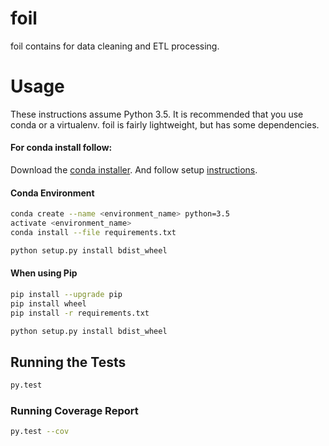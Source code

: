 # foil

foil contains for data cleaning and ETL processing.

# Usage

These instructions assume Python 3.5. It is recommended that you use conda or a virtualenv. foil is fairly lightweight, but has some dependencies.

#### For conda install follow:
Download the [conda installer](http://conda.pydata.org/miniconda.html).
And follow setup [instructions](http://conda.pydata.org/docs/install/quick.html#id1).

#### Conda Environment

```sh
conda create --name <environment_name> python=3.5
activate <environment_name>
conda install --file requirements.txt

python setup.py install bdist_wheel
```

#### When using Pip

```sh
pip install --upgrade pip
pip install wheel
pip install -r requirements.txt

python setup.py install bdist_wheel
```

## Running the Tests

```sh
py.test
```

### Running Coverage Report
```sh
py.test --cov
```


